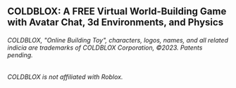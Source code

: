 ## COLDBLOX: A FREE Virtual World-Building Game with Avatar Chat, 3d Environments, and Physics

###### COLDBLOX, "Online Building Toy", characters, logos, names, and all related indicia are trademarks of COLDBLOX Corporation, ©2023. Patents pending.
###### COLDBLOX is not affiliated with Roblox.
